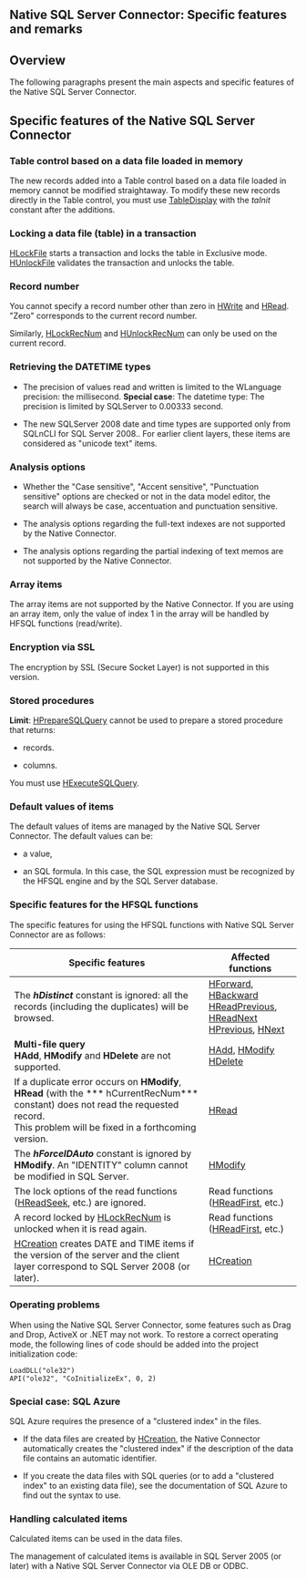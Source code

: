 


## Native SQL Server Connector: Specific features and remarks
			



<a name="NOTE1"></a>
<a name="NOTE1_1"></a>


## Overview
<a name="overview_ELTTEXTE000285"></a>
The following paragraphs present the main aspects and specific features of the Native SQL Server Connector. 

<a name="NOTE2"></a>
<a name="NOTE2_1"></a>


## Specific features of the Native SQL Server Connector
<a name="specific_features_the_native_sql_server_connector_ELTTEXTE000309"></a>


### Table control based on a data file loaded in memory
<a name="table_control_based_data_file_loaded_memory_ELTPARAGRAPHE000018"></a>

The new records added into a Table control based on a data file loaded in memory cannot be modified straightaway. To modify these new records directly in the Table control, you must use [TableDisplay](../WDLang1/3074003.md) with the *taInit* constant after the additions.
<a name="NOTE2_2"></a>


### Locking a data file (table) in a transaction
<a name="locking_data_file_table_transaction_ELTPARAGRAPHE000028"></a>

[HLockFile](../WDLang4/3044153.md) starts a transaction and locks the table in Exclusive mode. [HUnlockFile](../WDLang4/3044160.md) validates the transaction and unlocks the table.
<a name="NOTE2_3"></a>


### Record number
<a name="record_number_ELTPARAGRAPHE000040"></a>

You cannot specify a record number other than zero in [HWrite](../WDLang4/3044092.md) and [HRead](../WDLang4/3044047.md). "Zero" corresponds to the current record number.

Similarly, [HLockRecNum](../WDLang4/3044152.md) and [HUnlockRecNum](../WDLang4/3044194.md) can only be used on the current record.
<a name="NOTE2_4"></a>


### Retrieving the DATETIME types
<a name="retrieving_the_datetime_types_ELTPARAGRAPHE000061"></a>

- The precision of values read and written is limited to the WLanguage precision: the millisecond. 
	**Special case**: The datetime type: The precision is limited by SQLServer to 0.00333 second.

- The new SQLServer 2008 date and time types are supported only from SQLnCLI for SQL Server 2008.. For earlier client layers, these items are considered as "unicode text" items.



<a name="NOTE2_5"></a>


### Analysis options
<a name="analysis_options_ELTPARAGRAPHE000071"></a>

- Whether the "Case sensitive", "Accent sensitive", "Punctuation sensitive" options are checked or not in the data model editor, the search will always be case, accentuation and punctuation sensitive.

- The analysis options regarding the full-text indexes are not supported by the Native Connector.

- The analysis options regarding the partial indexing of text memos are not supported by the Native Connector.



<a name="NOTE2_6"></a>


### Array items
<a name="array_items_ELTPARAGRAPHE000080"></a>

The array items are not supported by the Native Connector. If you are using an array item, only the value of index 1 in the array will be handled by HFSQL functions (read/write).
<a name="NOTE2_7"></a>


### Encryption via SSL
<a name="encryption_via_ssl_ELTPARAGRAPHE000087"></a>

The encryption by SSL (Secure Socket Layer) is not supported in this version.
<a name="NOTE2_8"></a>


### Stored procedures
<a name="stored_procedures_ELTPARAGRAPHE000094"></a>

**Limit**: [HPrepareSQLQuery](../WDLang4/3044119.md) cannot be used to prepare a stored procedure that returns:

- records.

- columns.


You must use [HExecuteSQLQuery](../WDLang4/3044084.md).
<a name="NOTE2_9"></a>


### Default values of items
<a name="default_values_items_ELTPARAGRAPHE000114"></a>

The default values of items are managed by the Native SQL Server Connector. The default values can be: 

- a value, 

- an SQL formula. In this case, the SQL expression must be recognized by the HFSQL engine and by the SQL Server database. 



<a name="NOTE2_10"></a>


### Specific features for the HFSQL functions
<a name="specific_features_for_the_hfsql_functions_ELTPARAGRAPHE000124"></a>

The specific features for using the HFSQL functions with Native SQL Server Connector are as follows:  

| Specific features | Affected functions |
| --- | --- |
| The ***hDistinct*** constant is ignored: all the records (including the duplicates) will be browsed. | [HForward](../WDLang4/3044154.md), [HBackward](../WDLang4/3044126.md)<br>[HReadPrevious](../WDLang4/3044048.md), [HReadNext](../WDLang4/3044037.md)<br>[HPrevious](../WDLang4/3044112.md), [HNext](../WDLang4/3044027.md) |
| **Multi-file query** <br>**HAdd**, **HModify** and **HDelete** are not supported. | [HAdd](../WDLang4/3044147.md), [HModify](../WDLang4/3044042.md)<br>[HDelete](../WDLang4/3044018.md) |
| If a duplicate error occurs on **HModify**, **HRead** (with the *** hCurrentRecNum*** constant) does not read the requested record.<br>This problem will be fixed in a forthcoming version. | [HRead](../WDLang4/3044047.md) |
| The ***hForceIDAuto*** constant is ignored by **HModify**. An "IDENTITY" column cannot be modified in SQL Server. | [HModify](../WDLang4/3044042.md) |
| The lock options of the read functions ([HReadSeek](../WDLang4/3044050.md), etc.) are ignored. | Read functions ([HReadFirst](../WDLang4/3044051.md), etc.) |
| A record locked by [HLockRecNum](../WDLang4/3044152.md) is unlocked when it is read again. | Read functions ([HReadFirst](../WDLang4/3044051.md), etc.) |
| [HCreation](../WDLang4/3044255.md) creates DATE and TIME items if the version of the server and the client layer correspond to SQL Server 2008 (or later). | [HCreation](../WDLang4/3044255.md) |




### Operating problems
<a name="operating_problems_ELTPARAGRAPHE000206"></a>

When using the Native SQL Server Connector, some features such as Drag and Drop, ActiveX or .NET may not work. 
To restore a correct operating mode, the following lines of code should be added into the project initialization code: 


```wl
LoadDLL("ole32")
API("ole32", "CoInitializeEx", 0, 2)
```

<a name="NOTE4_2"></a>


### Special case: SQL Azure
<a name="special_case_sql_azure_ELTPARAGRAPHE000219"></a>

SQL Azure requires the presence of a "clustered index" in the files.

- If the data files are created by [HCreation](../WDLang4/3044255.md), the Native Connector automatically creates the "clustered index" if the description of the data file contains an automatic identifier.

- If you create the data files with SQL queries (or to add a "clustered index" to an existing data file), see the documentation of SQL Azure to find out the syntax to use.



<a name="NOTE4_3"></a>


### Handling calculated items
<a name="handling_calculated_items_ELTPARAGRAPHE000234"></a>

Calculated items can be used in the data files. 

The management of calculated items is available in SQL Server 2005 (or later) with a Native SQL Server Connector via OLE DB or ODBC. 



